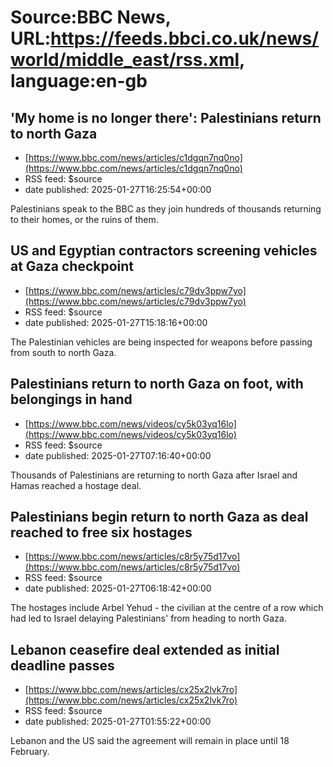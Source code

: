 # Source:BBC News, URL:https://feeds.bbci.co.uk/news/world/middle_east/rss.xml, language:en-gb

## 'My home is no longer there': Palestinians return to north Gaza
 - [https://www.bbc.com/news/articles/c1dgqn7nq0no](https://www.bbc.com/news/articles/c1dgqn7nq0no)
 - RSS feed: $source
 - date published: 2025-01-27T16:25:54+00:00

Palestinians speak to the BBC as they join hundreds of thousands returning to their homes, or the ruins of them.

## US and Egyptian contractors screening vehicles at Gaza checkpoint
 - [https://www.bbc.com/news/articles/c79dv3ppw7yo](https://www.bbc.com/news/articles/c79dv3ppw7yo)
 - RSS feed: $source
 - date published: 2025-01-27T15:18:16+00:00

The Palestinian vehicles are being inspected for weapons before passing from south to north Gaza.

## Palestinians return to north Gaza on foot, with belongings in hand
 - [https://www.bbc.com/news/videos/cy5k03yq16lo](https://www.bbc.com/news/videos/cy5k03yq16lo)
 - RSS feed: $source
 - date published: 2025-01-27T07:16:40+00:00

Thousands of Palestinians are returning to north Gaza after Israel and Hamas reached a hostage deal.

## Palestinians begin return to north Gaza as deal reached to free six hostages
 - [https://www.bbc.com/news/articles/c8r5y75d17vo](https://www.bbc.com/news/articles/c8r5y75d17vo)
 - RSS feed: $source
 - date published: 2025-01-27T06:18:42+00:00

The hostages include Arbel Yehud - the civilian at the centre of a row which had led to Israel delaying Palestinians' from heading to north Gaza.

## Lebanon ceasefire deal extended as initial deadline passes
 - [https://www.bbc.com/news/articles/cx25x2lvk7ro](https://www.bbc.com/news/articles/cx25x2lvk7ro)
 - RSS feed: $source
 - date published: 2025-01-27T01:55:22+00:00

Lebanon and the US said the agreement will remain in place until 18 February.

